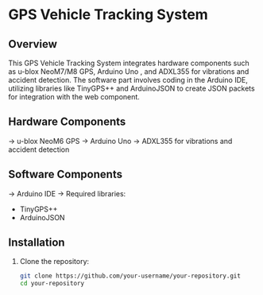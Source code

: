 # GPS Vehicle Tracking System

## Overview

This GPS Vehicle Tracking System integrates hardware components such as u-blox NeoM7/M8 GPS, Arduino Uno , and ADXL355 for vibrations and accident detection. 
The software part involves coding in the Arduino IDE, utilizing libraries like TinyGPS++ and ArduinoJSON to create JSON packets for integration with the web component.


## Hardware Components

-> u-blox NeoM6 GPS
-> Arduino Uno
-> ADXL355 for vibrations and accident detection

## Software Components

-> Arduino IDE
-> Required libraries:
  - TinyGPS++
  - ArduinoJSON

## Installation

1. Clone the repository:

   ```bash
   git clone https://github.com/your-username/your-repository.git
   cd your-repository
